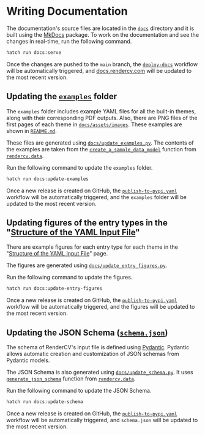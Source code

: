 # Writing Documentation

The documentation's source files are located in the [`docs`](https://github.com/rendercv/rendercv/tree/main/docs) directory and it is built using the [MkDocs](https://github.com/mkdocs/mkdocs) package. To work on the documentation and see the changes in real-time, run the following command.

```bash
hatch run docs:serve
```

Once the changes are pushed to the `main` branch, the [`deploy-docs`](https://github.com/rendercv/rendercv/blob/main/.github/workflows/deploy-docs.yaml) workflow will be automatically triggered, and [docs.rendercv.com](https://docs.rendercv.com/) will be updated to the most recent version.


## Updating the [`examples`](https://github.com/rendercv/rendercv/tree/main/examples) folder

The `examples` folder includes example YAML files for all the built-in themes, along with their corresponding PDF outputs. Also, there are PNG files of the first pages of each theme in [`docs/assets/images`](https://github.com/rendercv/rendercv/tree/main/docs/assets/images). These examples are shown in [`README.md`](https://github.com/rendercv/rendercv/blob/main/README.md).

These files are generated using [`docs/update_examples.py`](https://github.com/rendercv/rendercv/blob/main/docs/update_examples.py). The contents of the examples are taken from the [`create_a_sample_data_model`](https://docs.rendercv.com/reference/data/#rendercv.data.create_a_sample_data_model) function from [`rendercv.data`](https://docs.rendercv.com/reference/data/).

Run the following command to update the `examples` folder.

```bash
hatch run docs:update-examples
```

Once a new release is created on GitHub, the [`publish-to-pypi.yaml`](https://github.com/rendercv/rendercv/blob/main/.github/workflows/publish-to-pypi.yaml) workflow will be automatically triggered, and the `examples` folder will be updated to the most recent version.

## Updating figures of the entry types in the "[Structure of the YAML Input File](https://docs.rendercv.com/user_guide/structure_of_the_yaml_input_file/)"

There are example figures for each entry type for each theme in the "[Structure of the YAML Input File](https://docs.rendercv.com/user_guide/structure_of_the_yaml_input_file/)" page.

The figures are generated using [`docs/update_entry_figures.py`](https://github.com/rendercv/rendercv/blob/main/docs/update_entry_figures.py). 

Run the following command to update the figures.

```bash
hatch run docs:update-entry-figures
```

Once a new release is created on GitHub, the [`publish-to-pypi.yaml`](https://github.com/rendercv/rendercv/blob/main/.github/workflows/publish-to-pypi.yaml) workflow will be automatically triggered, and the figures will be updated to the most recent version.

## Updating the JSON Schema ([`schema.json`](https://github.com/rendercv/rendercv/blob/main/schema.json))

The schema of RenderCV's input file is defined using [Pydantic](https://docs.pydantic.dev/latest/). Pydantic allows automatic creation and customization of JSON schemas from Pydantic models.

The JSON Schema is also generated using [`docs/update_schema.py`](https://github.com/rendercv/rendercv/blob/main/docs/update_schema.py). It uses [`generate_json_schema`](https://docs.rendercv.com/reference/data/#rendercv.data.generate_json_schema) function from [`rendercv.data`](https://docs.rendercv.com/reference/data/).

Run the following command to update the JSON Schema.

```bash
hatch run docs:update-schema
```

Once a new release is created on GitHub, the [`publish-to-pypi.yaml`](https://github.com/rendercv/rendercv/blob/main/.github/workflows/publish-to-pypi.yaml) workflow will be automatically triggered, and `schema.json` will be updated to the most recent version.
